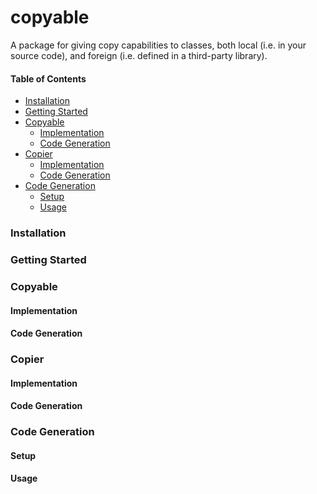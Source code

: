 # copyable

A package for giving copy capabilities to classes, both local (i.e. in
your source code), and foreign (i.e. defined in a third-party library).

#### Table of Contents
- [Installation](#installation)
- [Getting Started](#getting-started)
- [Copyable](#copyable)
  - [Implementation](#copyable-implementation)
  - [Code Generation](#copyable-code-generation)
- [Copier](#copier)
  - [Implementation](#copier-implementation)
  - [Code Generation](#copier-code-generation) 
- [Code Generation](#code-generation)
  - [Setup](#codegen-setup) 
  - [Usage](#codegen-usage)
 

### Installation

### Getting Started

### Copyable

#### Implementation

#### Code Generation

### Copier

#### Implementation

#### Code Generation

### Code Generation

#### Setup

#### Usage
